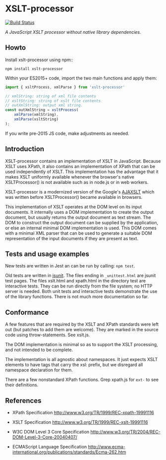 # XSLT-processor

[![Build Status](https://travis-ci.com/fiduswriter/xslt-processor.svg?branch=master)](https://travis-ci.com/fiduswriter/xslt-processor)

_A JavaScript XSLT processor without native library dependencies._

## Howto

Install xslt-processor using npm::

```
npm install xslt-processor
```

Within your ES2015+ code, import the two main functions and apply them:

```js
import { xsltProcess, xmlParse } from 'xslt-processor'

// xmlString: string of xml file contents
// xsltString: string of xslt file contents
// outXmlString: output xml string.
const outXmlString = xsltProcess(
	xmlParse(xmlString),
	xmlParse(xsltString)
); 
```

If you write pre-2015 JS code, make adjustments as needed.


## Introduction

XSLT-processor contains an implementation of XSLT in JavaScript. Because XSLT uses
XPath, it also contains an implementation of XPath that can be used
independently of XSLT. This implementation has the advantage that it
makes XSLT uniformly available whenever the browser's native XSLTProcessor()
is not available such as in node.js or in web workers.

XSLT-processor is a modernized version of the Google's [AJAXSLT](https://github.com/4031651/ajaxslt)
which was written before XSLTProcessor() became available in browsers.

This implementation of XSLT operates at the DOM level on its input
documents. It internally uses a DOM implementation to create the
output document, but usually returns the output document as text
stream. The DOM to construct the output document can be supplied by
the application, or else an internal minimal DOM implementation is
used. This DOM comes with a minimal XML parser that can be used to
generate a suitable DOM representation of the input documents if they
are present as text.


## Tests and usage examples

New tests are written in Jest an can be run by calling: `npm test`.

Old tests are written in [jsunit](http://www.jsunit.net). The files ending in `_unittest.html` are jsunit test pages.
The files xslt.html and xpath.html in the directory test are interactive tests. They can be run directly from the file system; no HTTP server is needed.
Both unit tests and interactive tests demonstrate the use of the library functions. There is not much more documentation so far.

## Conformance

A few features that are required by the XSLT and XPath standards were left out (but patches to add them are welcome).
They are marked in the source code using throw-statements. See xslt.js.

The DOM implementation is minimal so as to support the XSLT processing, and not intended to be complete.

The implementation is all agnostic about namespaces. It just expects
XSLT elements to have tags that carry the xsl: prefix, but we
disregard all namespace declaration for them.

There are a few nonstandard XPath functions. Grep xpath.js for `ext-` to see their definitions.


## References

- XPath Specification http://www.w3.org/TR/1999/REC-xpath-19991116

- XSLT Specification http://www.w3.org/TR/1999/REC-xslt-19991116

- W3C DOM Level 3 Core Specification http://www.w3.org/TR/2004/REC-DOM-Level-3-Core-20040407/

- ECMAScript Language Specification http://www.ecma-international.org/publications/standards/Ecma-262.htm
